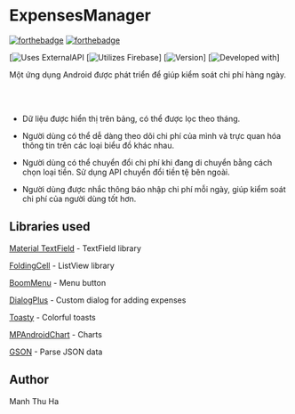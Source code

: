 # ExpensesManager

[![forthebadge](https://forthebadge.com/images/badges/made-with-java.svg)](http://forthebadge.com)
[![forthebadge](http://forthebadge.com/images/badges/built-with-love.svg)](http://forthebadge.com)

[![Uses ExternalAPI](https://img.shields.io/badge/uses-ExternalAPI-blue.svg)
[![Utilizes Firebase](https://img.shields.io/badge/utilizes-Firebase-yellow.svg)]
[![Version](https://img.shields.io/badge/version-beta%200.12-green.svg)]
[![Developed with](https://img.shields.io/badge/developed%20with-API27-red.svg)]

Một ứng dụng Android được phát triển để giúp kiểm soát chi phí hàng ngày.

 

 <br>
 <br>

- Dữ liệu được hiển thị trên bảng, có thể được lọc theo tháng.
 
- Người dùng có thể dễ dàng theo dõi chi phí của mình và trực quan hóa thông tin trên các loại biểu đồ khác nhau.
 
- Người dùng có thể chuyển đổi chi phí khi đang di chuyển bằng cách chọn loại tiền. Sử dụng API chuyển đổi tiền tệ bên ngoài.

- Người dùng được nhắc thông báo nhập chi phí mỗi ngày, giúp kiểm soát chi phí của người dùng tốt hơn.

 ## Libraries used

 [Material TextField](https://github.com/florent37/MaterialTextField) - TextField library


 [FoldingCell](https://github.com/Ramotion/folding-cell) - ListView library


 [BoomMenu](https://github.com/Nightonke/BoomMenu) - Menu button


 [DialogPlus](https://github.com/orhanobut/dialogplus) - Custom dialog for adding expenses


 [Toasty](https://github.com/GrenderG/Toasty) - Colorful toasts


  [MPAndroidChart](https://github.com/PhilJay/MPAndroidCharty) - Charts


  [GSON](https://github.com/google/gson) - Parse JSON data


## Author
Manh Thu Ha


